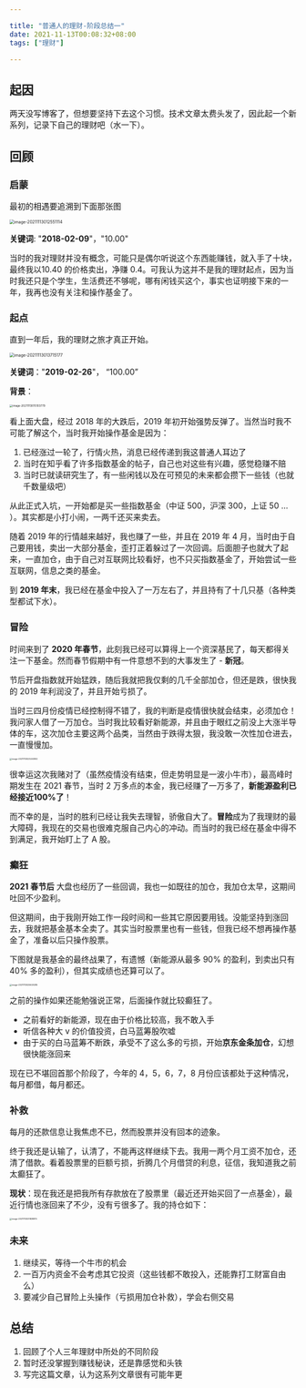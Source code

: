 ```yaml
---

title: "普通人的理财-阶段总结一"
date: 2021-11-13T00:08:32+08:00
tags: ["理财"]

---
```


## 起因

两天没写博客了，但想要坚持下去这个习惯。技术文章太费头发了，因此起一个新系列，记录下自己的理财吧（水一下）。

## 回顾

### 启蒙

最初的相遇要追溯到下面那张图

<img src="http://ganghuan.oss-cn-shenzhen.aliyuncs.com/img/image-20211113012551114-2021-11-13.png" alt="image-20211113012551114" style="zoom:50%;" />

**关键词**: "**2018-02-09**"，"10.00"

当时的我对理财并没有概念，可能只是偶尔听说这个东西能赚钱，就入手了十块，最终我以10.40 的价格卖出，净赚 0.4。可我认为这并不是我的理财起点，因为当时我还只是个学生，生活费还不够呢，哪有闲钱买这个，事实也证明接下来的一年，我再也没有关注和操作基金了。

### 起点

直到一年后，我的理财之旅才真正开始。

<img src="http://ganghuan.oss-cn-shenzhen.aliyuncs.com/img/image-20211113013715177-2021-11-13.png" alt="image-20211113013715177" style="zoom:50%;" />

**关键词**："**2019-02-26**"， “100.00”

**背景**：

<img src="http://ganghuan.oss-cn-shenzhen.aliyuncs.com/img/image-20211113015103779-2021-11-13.png" alt="image-20211113015103779" style="zoom:33%;" />

看上面大盘，经过 2018 年的大跌后，2019 年初开始强势反弹了。当然当时我不可能了解这个，当时我开始操作基金是因为：

1. 已经涨过一轮了，行情火热，消息已经传递到我这普通人耳边了
2. 当时在知乎看了许多指数基金的帖子，自己也对这些有兴趣，感觉稳赚不赔
3. 当时已就读研究生了，有一些闲钱以及在可预见的未来都会攒下一些钱（也就千数量级吧）

从此正式入坑，一开始都是买一些指数基金（中证 500，沪深 300，上证 50 ... ）。其实都是小打小闹，一两千还买来卖去。

随着 2019 年的行情越来越好，我也赚了一些，并且在 2019 年 4 月，当时由于自己要用钱，卖出一大部分基金，歪打正着躲过了一次回调。后面胆子也就大了起来，一直加仓，由于自己对互联网比较看好，也不只买指数基金了，开始尝试一些互联网，信息之类的基金。

到 **2019 年末**，我已经在基金中投入了一万左右了，并且持有了十几只基（各种类型都试下水）。

### 冒险

时间来到了 **2020 年春节**，此刻我已经可以算得上一个资深基民了，每天都得关注一下基金。然而春节假期中有一件意想不到的大事发生了 - **新冠**。

节后开盘指数就开始猛跌，随后我就把我仅剩的几千全部加仓，但还是跌，很快我的 2019 年利润没了，并且开始亏损了。

当时三四月份疫情已经控制得不错了，我的判断是疫情很快就会结束，必须加仓！我问家人借了一万加仓。当时我比较看好新能源，并且由于眼红之前没上大涨半导体的车，这次加仓主要这两个品类，当然由于跌得太狠，我没敢一次性加仓进去，一直慢慢加。

<img src="http://ganghuan.oss-cn-shenzhen.aliyuncs.com/img/image-20211113023240902-2021-11-13-2021-11-13-2021-11-13.png" alt="image-20211113023240902" style="zoom: 25%;" />

很幸运这次我赌对了（虽然疫情没有结束，但走势明显是一波小牛市），最高峰时期发生在 2021 春节，当时 2 万多点的本金，我已经赚了一万多了，**新能源盈利已经接近100%了**！

而不幸的是，当时的胜利已经让我失去理智，骄傲自大了。**冒险**成为了我理财的最大障碍，我现在的交易也很难克服自己内心的冲动。而当时的我已经在基金中得不到满足，我开始盯上了 A 股。

### 癫狂

**2021 春节后** 大盘也经历了一些回调，我也一如既往的加仓，我加仓太早，这期间吐回不少盈利。

但这期间，由于我刚开始工作一段时间和一些其它原因要用钱。没能坚持到涨回去，我就把基金基本全卖了。其实当时股票里也有一些钱，但我已经不想再操作基金了，准备以后只操作股票。

下图就是我基金的最终战果了，有遗憾（新能源从最多 90% 的盈利，到卖出只有 40% 多的盈利），但其实成绩也还算可以了。

<img src="http://ganghuan.oss-cn-shenzhen.aliyuncs.com/img/image-20211113025629285-2021-11-13.png" alt="image-20211113025629285" style="zoom:25%;" />

之前的操作如果还能勉强说正常，后面操作就比较癫狂了。

- 之前看好的新能源，现在由于价格比较高，我不敢入手
- 听信各种大 v 的价值投资，白马蓝筹股吹嘘
- 由于买的白马蓝筹不断跌，承受不了这么多的亏损，开始**京东金条加仓**，幻想很快能涨回来

现在已不堪回首那个阶段了，今年的 4，5，6，7，8 月份应该都处于这种情况，每月都借，每月都还。

### 补救

每月的还款信息让我焦虑不已，然而股票并没有回本的迹象。

终于我还是认输了，认清了，不能再这样继续下去。我用一两个月工资不加仓，还清了借款。看着股票里的巨额亏损，折腾几个月借贷的利息，征信，我知道我之前太癫狂了。

**现状**：现在我还是把我所有存款放在了股票里（最近还开始买回了一点基金），最近行情也涨回来了不少，没有亏很多了。我的持仓如下：

<img src="http://ganghuan.oss-cn-shenzhen.aliyuncs.com/img/image-20211113031838872-2021-11-13.png" alt="image-20211113031838872" style="zoom:25%;" />

### 未来

1. 继续买，等待一个牛市的机会
2. 一百万内资金不会考虑其它投资（这些钱都不敢投入，还能靠打工财富自由么）
3. 要减少自己冒险上头操作（亏损用加仓补救），学会右侧交易

## 总结

1. 回顾了个人三年理财中所处的不同阶段
2. 暂时还没掌握到赚钱秘诀，还是靠感觉和头铁
3. 写完这篇文章，认为这系列文章很有可能年更
